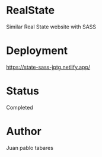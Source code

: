# RealState
Similar Real State website with SASS

# Deployment 
https://state-sass-jptg.netlify.app/

# Status
Completed

# Author
Juan pablo tabares

